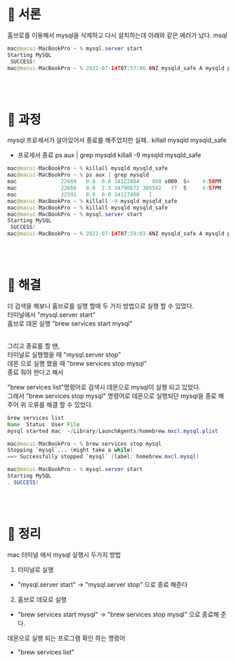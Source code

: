 # 📌 서론
홈브로를 이용해서 mysql을 삭제하고 다시 설치하는데 아래와 같은
에러가 났다.
msql

~~~java
mac@macui-MacBookPro ~ % mysql.server start
Starting MySQL
 SUCCESS! 
mac@macui-MacBookPro ~ % 2022-07-14T07:57:06.6NZ mysqld_safe A mysqld process already exists
~~~
<br>
<br>

# 📌 과정
mysql 프로세서가 살아있어서 종료를 해주었지만
실패..
killall mysqld mysqld_safe
-  프로세서 종료
ps aux | grep mysqld
killall -9 mysqld mysqld_safe


~~~java
mac@macui-MacBookPro ~ % killall mysqld mysqld_safe
mac@macui-MacBookPro ~ % ps aux | grep mysqld
mac              22669   0.0  0.0 34122884    900 s000  S+    4:58PM   0:00.00 grep mysqld
mac              22666   0.0  2.3 34790872 386592   ??  S     4:57PM   0:00.54 /usr/local/opt/mysql/bin/mysqld --basedir=/usr/local/opt/mysql --datadir=/usr/local/var/mysql --plugin-dir=/usr/local/opt/mysql/lib/plugin --log-error=macui-MacBookPro.local.err --pid-file=macui-MacBookPro.local.pid
mac              22591   0.0  0.0 34127400   ]
mac@macui-MacBookPro ~ % killall -9 mysqld mysqld_safe
mac@macui-MacBookPro ~ % killall mysqld mysqld_safe   
mac@macui-MacBookPro ~ % mysql.server start
Starting MySQL
 SUCCESS! 
mac@macui-MacBookPro ~ % 2022-07-14T07:59:03.6NZ mysqld_safe A mysqld process already exists
~~~

<br>
<br>

# 📌 해결

더 검색을 해보니 홈브로를 실행 할때 두 가지 방법으로 실행 할 수 있었다.<br>
터미널에서 "mysql.server start"<br>
홈브로 데몬 실행 "brew services start mysql"<br>
<br>

그리고 종료를 할 땐,<br>
터미널로 실행했을 때  "mysql.server stop" <br>
데몬 으로 실행 했을 때  "brew services stop mysql" <br>
종료 줘야 한다고 해서 

"brew services list"명령어로 검색시 
데몬으로 mysql이 실행 되고 있었다.<br>
그래서 "brew services stop mysql" 명령어로 데몬으로 실행되던 mysql을 종료 해 주어 위 오류를 해결 할 수 있었다.

~~~java
brew services list
Name  Status  User File
mysql started mac  ~/Library/LaunchAgents/homebrew.mxcl.mysql.plist

mac@macui-MacBookPro ~ % brew services stop mysql
Stopping `mysql`... (might take a while)
==> Successfully stopped `mysql` (label: homebrew.mxcl.mysql)

mac@macui-MacBookPro ~ % mysql.server start 
Starting MySQL
. SUCCESS! 
~~~

<br>
<br>

# 📌 정리
mac 터미널 에서 mysql 실행시  두가지 방법<br>

1. 터미널로 실행
- "mysql.server start" -> "mysql.server stop" 으로 종료 해준다
2. 홈브로 데모로 실행
- "brew services start mysql" -> "brew services stop mysql" 으로 종료해 준다.

데몬으로 실행 되는 프로그램 확인 하는 명령어
- "brew services list"